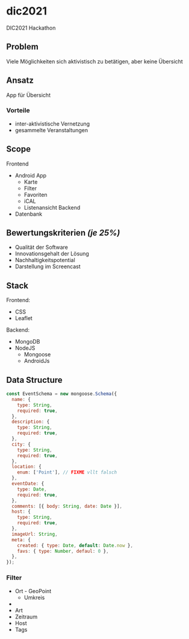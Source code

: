 # dic2021

DIC2021 Hackathon

## Problem
Viele Möglichkeiten sich aktivistisch zu betätigen, aber keine Übersicht
## Ansatz
App für Übersicht
### Vorteile
- inter-aktivistische Vernetzung
- gesammelte Veranstaltungen
## Scope
Frontend
- Android App
    - Karte
    - Filter
    - Favoriten
    - iCAL
    - Listenansicht
Backend
- Datenbank

## Bewertungskriterien *(je 25%)*
- Qualität der Software
- Innovationsgehalt der Lösung
- Nachhaltigkeitspotential
- Darstellung im Screencast
## Stack
Frontend:
- CSS
- Leaflet

Backend:
- MongoDB
- NodeJS
  - Mongoose
  - AndroidJs

## Data Structure
```js
const EventSchema = new mongoose.Schema({
  name: {
    type: String,
    required: true,
  },
  description: {
    type: String,
    required: true,
  },
  city: {
    type: String,
    required: true,
  },
  location: {
    enum: ['Point'], // FIXME vllt falsch
  },
  eventDate: {
    type: Date,
    required: true,
  },
  comments: [{ body: String, date: Date }],
  host: {
    type: String,
    required: true,
  },
  imageUrl: String,
  meta: {
    created: { type: Date, default: Date.now },
    favs: { type: Number, defaul: 0 },
  },
});
```
### Filter
- Ort - GeoPoint
  - Umkreis
- 
- Art
- Zeitraum
- Host
- Tags
